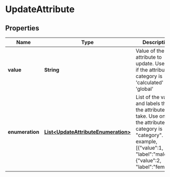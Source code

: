 
# UpdateAttribute

## Properties
Name | Type | Description | Notes
------------ | ------------- | ------------- | -------------
**value** | **String** | Value of the attribute to update. Use only if the attribute&#39;s category is &#39;calculated&#39; or &#39;global&#39; |  [optional]
**enumeration** | [**List&lt;UpdateAttributeEnumeration&gt;**](UpdateAttributeEnumeration.md) | List of the values and labels that the attribute can take. Use only if the attribute&#39;s category is &quot;category&quot;. For example, [{&quot;value&quot;:1, &quot;label&quot;:&quot;male&quot;}, {&quot;value&quot;:2, &quot;label&quot;:&quot;female&quot;}] |  [optional]



